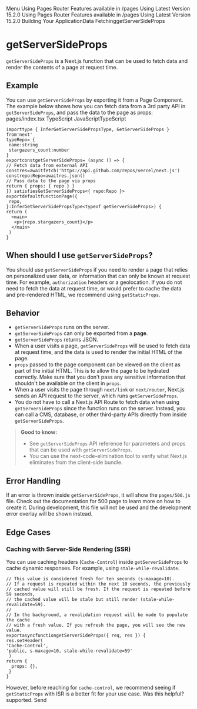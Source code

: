 Menu
Using Pages Router
Features available in /pages
Using Latest Version
15.2.0
Using Pages Router
Features available in /pages
Using Latest Version
15.2.0
Building Your ApplicationData FetchinggetServerSideProps
# getServerSideProps
`getServerSideProps` is a Next.js function that can be used to fetch data and render the contents of a page at request time.
## Example
You can use `getServerSideProps` by exporting it from a Page Component. The example below shows how you can fetch data from a 3rd party API in `getServerSideProps`, and pass the data to the page as props:
pages/index.tsx
TypeScript
JavaScriptTypeScript
```
importtype { InferGetServerSidePropsType, GetServerSideProps } from'next'
typeRepo= {
 name:string
 stargazers_count:number
}
exportconstgetServerSideProps= (async () => {
// Fetch data from external API
constres=awaitfetch('https://api.github.com/repos/vercel/next.js')
constrepo:Repo=awaitres.json()
// Pass data to the page via props
return { props: { repo } }
}) satisfiesGetServerSideProps<{ repo:Repo }>
exportdefaultfunctionPage({
 repo,
}:InferGetServerSidePropsType<typeof getServerSideProps>) {
return (
  <main>
   <p>{repo.stargazers_count}</p>
  </main>
 )
}
```

## When should I use `getServerSideProps`?
You should use `getServerSideProps` if you need to render a page that relies on personalized user data, or information that can only be known at request time. For example, `authorization` headers or a geolocation.
If you do not need to fetch the data at request time, or would prefer to cache the data and pre-rendered HTML, we recommend using `getStaticProps`.
## Behavior
  * `getServerSideProps` runs on the server.
  * `getServerSideProps` can only be exported from a **page**.
  * `getServerSideProps` returns JSON.
  * When a user visits a page, `getServerSideProps` will be used to fetch data at request time, and the data is used to render the initial HTML of the page.
  * `props` passed to the page component can be viewed on the client as part of the initial HTML. This is to allow the page to be hydrated correctly. Make sure that you don't pass any sensitive information that shouldn't be available on the client in `props`.
  * When a user visits the page through `next/link` or `next/router`, Next.js sends an API request to the server, which runs `getServerSideProps`.
  * You do not have to call a Next.js API Route to fetch data when using `getServerSideProps` since the function runs on the server. Instead, you can call a CMS, database, or other third-party APIs directly from inside `getServerSideProps`.


> **Good to know:**
>   * See `getServerSideProps` API reference for parameters and props that can be used with `getServerSideProps`.
>   * You can use the next-code-elimination tool to verify what Next.js eliminates from the client-side bundle.
> 

## Error Handling
If an error is thrown inside `getServerSideProps`, it will show the `pages/500.js` file. Check out the documentation for 500 page to learn more on how to create it. During development, this file will not be used and the development error overlay will be shown instead.
## Edge Cases
### Caching with Server-Side Rendering (SSR)
You can use caching headers (`Cache-Control`) inside `getServerSideProps` to cache dynamic responses. For example, using `stale-while-revalidate`.
```
// This value is considered fresh for ten seconds (s-maxage=10).
// If a request is repeated within the next 10 seconds, the previously
// cached value will still be fresh. If the request is repeated before 59 seconds,
// the cached value will be stale but still render (stale-while-revalidate=59).
//
// In the background, a revalidation request will be made to populate the cache
// with a fresh value. If you refresh the page, you will see the new value.
exportasyncfunctiongetServerSideProps({ req, res }) {
res.setHeader(
'Cache-Control',
'public, s-maxage=10, stale-while-revalidate=59'
 )
return {
  props: {},
 }
}
```

However, before reaching for `cache-control`, we recommend seeing if `getStaticProps` with ISR is a better fit for your use case.
Was this helpful?
supported.
Send
